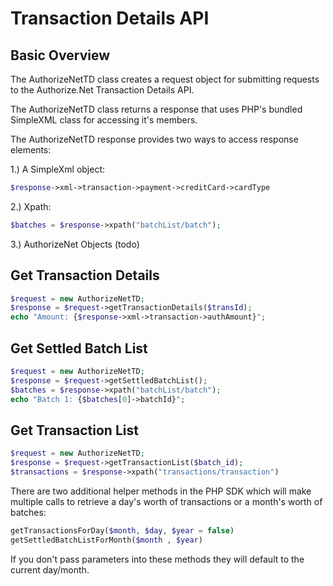 Transaction Details API
=======================

Basic Overview
--------------

The AuthorizeNetTD class creates a request object for submitting requests
to the Authorize.Net Transaction Details API.

The AuthorizeNetTD class returns a response that uses PHP's bundled SimpleXML
class for accessing it's members.

The AuthorizeNetTD response provides two ways to access response elements:

1.) A SimpleXml object:

```PHP
$response->xml->transaction->payment->creditCard->cardType
```

2.) Xpath:

```PHP
$batches = $response->xpath("batchList/batch");
```

3.) AuthorizeNet Objects (todo)



Get Transaction Details
-----------------------

```PHP
$request = new AuthorizeNetTD;
$response = $request->getTransactionDetails($transId);
echo "Amount: {$response->xml->transaction->authAmount}";
```

Get Settled Batch List
----------------------

```PHP
$request = new AuthorizeNetTD;
$response = $request->getSettledBatchList();
$batches = $response->xpath("batchList/batch");
echo "Batch 1: {$batches[0]->batchId}";
```

Get Transaction List
--------------------

```PHP
$request = new AuthorizeNetTD;
$response = $request->getTransactionList($batch_id);
$transactions = $response->xpath("transactions/transaction")
```

There are two additional helper methods in the PHP SDK which
will make multiple calls to retrieve a day's worth of 
transactions or a month's worth of batches:

```PHP
getTransactionsForDay($month, $day, $year = false)
getSettledBatchListForMonth($month , $year)
```

If you don't pass parameters into these methods they will default
to the current day/month.
